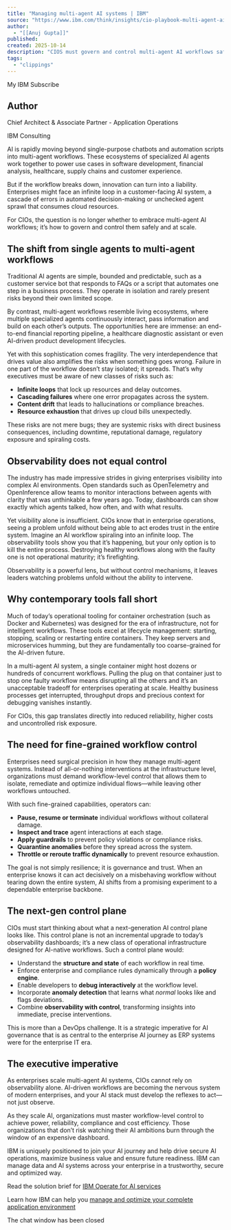 ```yaml
---
title: "Managing multi-agent AI systems | IBM"
source: "https://www.ibm.com/think/insights/cio-playbook-multi-agent-ai-systems"
author:
  - "[[Anuj Gupta]]"
published:
created: 2025-10-14
description: "CIOS must govern and control multi-agent AI workflows safely and at scale."
tags:
  - "clippings"
---
```

My IBM Subscribe

## Author

Chief Architect & Associate Partner - Application Operations

IBM Consulting

AI is rapidly moving beyond single-purpose chatbots and automation scripts into multi-agent workflows. These ecosystems of specialized AI agents work together to power use cases in software development, financial analysis, healthcare, supply chains and customer experience.

But if the workflow breaks down, innovation can turn into a liability. Enterprises might face an infinite loop in a customer-facing AI system, a cascade of errors in automated decision-making or unchecked agent sprawl that consumes cloud resources.

For CIOs, the question is no longer whether to embrace multi-agent AI workflows; it’s how to govern and control them safely and at scale.

## The shift from single agents to multi-agent workflows

Traditional AI agents are simple, bounded and predictable, such as a customer service bot that responds to FAQs or a script that automates one step in a business process. They operate in isolation and rarely present risks beyond their own limited scope.

By contrast, multi-agent workflows resemble living ecosystems, where multiple specialized agents continuously interact, pass information and build on each other’s outputs. The opportunities here are immense: an end-to-end financial reporting pipeline, a healthcare diagnostic assistant or even AI-driven product development lifecycles.

Yet with this sophistication comes fragility. The very interdependence that drives value also amplifies the risks when something goes wrong. Failure in one part of the workflow doesn’t stay isolated; it spreads. That’s why executives must be aware of new classes of risks such as:

- **Infinite loops** that lock up resources and delay outcomes.
- **Cascading failures** where one error propagates across the system.
- **Content drift** that leads to hallucinations or compliance breaches.
- **Resource exhaustion** that drives up cloud bills unexpectedly.

These risks are not mere bugs; they are systemic risks with direct business consequences, including downtime, reputational damage, regulatory exposure and spiraling costs.

## Observability does not equal control

The industry has made impressive strides in giving enterprises visibility into complex AI environments. Open standards such as OpenTelemetry and OpenInference allow teams to monitor interactions between agents with clarity that was unthinkable a few years ago. Today, dashboards can show exactly which agents talked, how often, and with what results.

Yet visibility alone is insufficient. CIOs know that in enterprise operations, seeing a problem unfold without being able to act erodes trust in the entire system. Imagine an AI workflow spiraling into an infinite loop. The observability tools show you that it’s happening, but your only option is to kill the entire process. Destroying healthy workflows along with the faulty one is not operational maturity; it’s firefighting.

Observability is a powerful lens, but without control mechanisms, it leaves leaders watching problems unfold without the ability to intervene.

## Why contemporary tools fall short

Much of today’s operational tooling for container orchestration (such as Docker and Kubernetes) was designed for the era of infrastructure, not for intelligent workflows. These tools excel at lifecycle management: starting, stopping, scaling or restarting entire containers. They keep servers and microservices humming, but they are fundamentally too coarse-grained for the AI-driven future.

In a multi-agent AI system, a single container might host dozens or hundreds of concurrent workflows. Pulling the plug on that container just to stop one faulty workflow means disrupting all the others and it’s an unacceptable tradeoff for enterprises operating at scale. Healthy business processes get interrupted, throughput drops and precious context for debugging vanishes instantly.

For CIOs, this gap translates directly into reduced reliability, higher costs and uncontrolled risk exposure.

## The need for fine-grained workflow control

Enterprises need surgical precision in how they manage multi-agent systems. Instead of all-or-nothing interventions at the infrastructure level, organizations must demand workflow-level control that allows them to isolate, remediate and optimize individual flows—while leaving other workflows untouched.

With such fine-grained capabilities, operators can:

- **Pause, resume or terminate** individual workflows without collateral damage.
- **Inspect and trace** agent interactions at each stage.
- **Apply guardrails** to prevent policy violations or compliance risks.
- **Quarantine anomalies** before they spread across the system.
- **Throttle or reroute traffic dynamically** to prevent resource exhaustion.

The goal is not simply resilience; it is governance and trust. When an enterprise knows it can act decisively on a misbehaving workflow without tearing down the entire system, AI shifts from a promising experiment to a dependable enterprise backbone.

## The next-gen control plane

CIOs must start thinking about what a next-generation AI control plane looks like. This control plane is not an incremental upgrade to today’s observability dashboards; it’s a new class of operational infrastructure designed for AI-native workflows. Such a control plane would:

- Understand the **structure and state** of each workflow in real time.
- Enforce enterprise and compliance rules dynamically through a **policy engine**.
- Enable developers to **debug interactively** at the workflow level.
- Incorporate **anomaly detection** that learns what *normal* looks like and flags deviations.
- Combine **observability with control**, transforming insights into immediate, precise interventions.

This is more than a DevOps challenge. It is a strategic imperative for AI governance that is as central to the enterprise AI journey as ERP systems were for the enterprise IT era.

## The executive imperative

As enterprises scale multi-agent AI systems, CIOs cannot rely on observability alone. AI-driven workflows are becoming the nervous system of modern enterprises, and your AI stack must develop the reflexes to act—not just observe.

As they scale AI, organizations must master workflow-level control to achieve power, reliability, compliance and cost efficiency. Those organizations that don’t risk watching their AI ambitions burn through the window of an expensive dashboard.

IBM is uniquely positioned to join your AI journey and help drive secure AI operations, maximize business value and ensure future readiness. IBM can manage data and AI systems across your enterprise in a trustworthy, secure and optimized way.

Read the solution brief for [IBM Operate for AI services](https://www.ibm.com/downloads/documents/us-en/1443d5c92f402c58)

Learn how IBM can help you [manage and optimize your complete application environment](https://www.ibm.com/consulting/managed-cloud-services)

The chat window has been closed